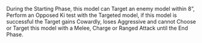During the Starting Phase, this model can Target an enemy model within 8”, Perform an Opposed Ki test with the Targeted model, if this model is successful the Target gains Cowardly, loses Aggressive and cannot Choose or Target this model with a Melee, Charge or Ranged Attack until the End Phase.
